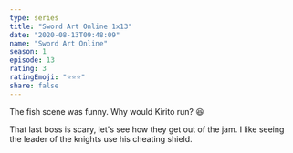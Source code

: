 ```yaml
--- 
type: series 
title: "Sword Art Online 1x13" 
date: "2020-08-13T09:48:09" 
name: "Sword Art Online" 
season: 1 
episode: 13 
rating: 3 
ratingEmoji: "⭐️⭐️⭐️" 
share: false 
---
```


The fish scene was funny. Why would Kirito run? 😆

That last boss is scary, let's see how they get out of the jam. I like seeing the leader of the knights use his cheating shield.
